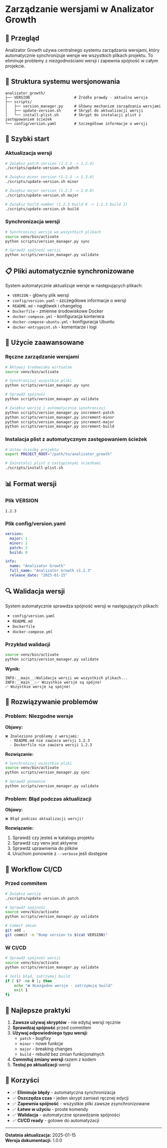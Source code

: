# Zarządzanie wersjami w Analizator Growth

## 🎯 Przegląd

Analizator Growth używa centralnego systemu zarządzania wersjami, który automatycznie synchronizuje wersje we wszystkich plikach projektu. To eliminuje problemy z niezgodnościami wersji i zapewnia spójność w całym projekcie.

## 📁 Struktura systemu wersjonowania

```
analizator_growth/
├── VERSION                    # Źródło prawdy - aktualna wersja
├── scripts/
│   ├── version_manager.py     # Główny mechanizm zarządzania wersjami
│   ├── update-version.sh      # Skrypt do aktualizacji wersji
│   └── install-plist.sh       # Skrypt do instalacji plist z zastępowaniem ścieżek
└── config/version.yaml        # Szczegółowe informacje o wersji
```

## 🚀 Szybki start

### Aktualizacja wersji

```bash
# Zwiększ patch version (1.2.3 -> 1.2.4)
./scripts/update-version.sh patch

# Zwiększ minor version (1.2.3 -> 1.3.0)
./scripts/update-version.sh minor

# Zwiększ major version (1.2.3 -> 2.0.0)
./scripts/update-version.sh major

# Zwiększ build number (1.2.3 build 0 -> 1.2.3 build 1)
./scripts/update-version.sh build
```

### Synchronizacja wersji

```bash
# Synchronizuj wersje we wszystkich plikach
source venv/bin/activate
python scripts/version_manager.py sync

# Sprawdź spójność wersji
python scripts/version_manager.py validate
```

## 📋 Pliki automatycznie synchronizowane

System automatycznie aktualizuje wersje w następujących plikach:

- `VERSION` - główny plik wersji
- `config/version.yaml` - szczegółowe informacje o wersji
- `README.md` - nagłówek i changelog
- `Dockerfile` - zmienne środowiskowe Docker
- `docker-compose.yml` - konfiguracja kontenera
- `docker-compose-ubuntu.yml` - konfiguracja Ubuntu
- `docker-entrypoint.sh` - komentarze i logi

## 🔧 Użycie zaawansowane

### Ręczne zarządzanie wersjami

```bash
# Aktywuj środowisko wirtualne
source venv/bin/activate

# Synchronizuj wszystkie pliki
python scripts/version_manager.py sync

# Sprawdź spójność
python scripts/version_manager.py validate

# Zwiększ wersję i automatycznie synchronizuj
python scripts/version_manager.py increment-patch
python scripts/version_manager.py increment-minor
python scripts/version_manager.py increment-major
python scripts/version_manager.py increment-build
```

### Instalacja plist z automatycznym zastępowaniem ścieżek

```bash
# Ustaw ścieżkę projektu
export PROJECT_ROOT="/path/to/analizator_growth"

# Zainstaluj plist z zastąpionymi ścieżkami
./scripts/install-plist.sh
```

## 📊 Format wersji

### Plik VERSION
```
1.2.3
```

### Plik config/version.yaml
```yaml
version:
  major: 1
  minor: 2
  patch: 3
  build: 0

info:
  name: "Analizator Growth"
  full_name: "Analizator Growth v1.2.3"
  release_date: "2025-01-15"
```

## 🔍 Walidacja wersji

System automatycznie sprawdza spójność wersji w następujących plikach:

- `config/version.yaml`
- `README.md`
- `Dockerfile`
- `docker-compose.yml`

### Przykład walidacji

```bash
source venv/bin/activate
python scripts/version_manager.py validate
```

**Wynik:**
```
INFO:__main__:Walidacja wersji we wszystkich plikach...
INFO:__main__:✅ Wszystkie wersje są spójne!
✅ Wszystkie wersje są spójne!
```

## 🚨 Rozwiązywanie problemów

### Problem: Niezgodne wersje

**Objawy:**
```
❌ Znaleziono problemy z wersjami:
  - README.md nie zawiera wersji 1.2.3
  - Dockerfile nie zawiera wersji 1.2.3
```

**Rozwiązanie:**
```bash
# Synchronizuj wszystkie pliki
source venv/bin/activate
python scripts/version_manager.py sync

# Sprawdź ponownie
python scripts/version_manager.py validate
```

### Problem: Błąd podczas aktualizacji

**Objawy:**
```
❌ Błąd podczas aktualizacji wersji!
```

**Rozwiązanie:**
1. Sprawdź czy jesteś w katalogu projektu
2. Sprawdź czy venv jest aktywne
3. Sprawdź uprawnienia do plików
4. Uruchom ponownie z `--verbose` jeśli dostępne

## 🔄 Workflow CI/CD

### Przed commitem

```bash
# Zwiększ wersję
./scripts/update-version.sh patch

# Sprawdź spójność
source venv/bin/activate
python scripts/version_manager.py validate

# Commit zmian
git add .
git commit -m "Bump version to $(cat VERSION)"
```

### W CI/CD

```bash
# Sprawdź spójność wersji
source venv/bin/activate
python scripts/version_manager.py validate

# Jeśli błąd, zatrzymaj build
if [ $? -ne 0 ]; then
    echo "❌ Niezgodne wersje - zatrzymuję build"
    exit 1
fi
```

## 📝 Najlepsze praktyki

1. **Zawsze używaj skryptów** - nie edytuj wersji ręcznie
2. **Sprawdzaj spójność** przed commitem
3. **Używaj odpowiedniego typu wersji**:
   - `patch` - bugfixy
   - `minor` - nowe funkcje
   - `major` - breaking changes
   - `build` - rebuild bez zmian funkcjonalnych
4. **Commituj zmiany wersji** razem z kodem
5. **Testuj po aktualizacji** wersji

## 🎯 Korzyści

- ✅ **Eliminuje błędy** - automatyczna synchronizacja
- ✅ **Oszczędza czas** - jeden skrypt zamiast ręcznej edycji
- ✅ **Zapewnia spójność** - wszystkie pliki zawsze zsynchronizowane
- ✅ **Łatwe w użyciu** - proste komendy
- ✅ **Walidacja** - automatyczne sprawdzanie spójności
- ✅ **CI/CD ready** - gotowe do automatyzacji

---

**Ostatnia aktualizacja:** 2025-01-15  
**Wersja dokumentacji:** 1.0.0
